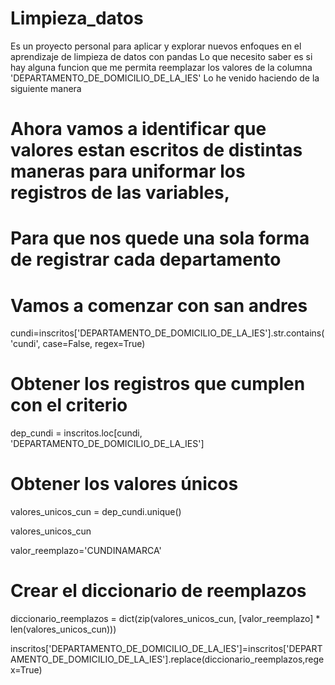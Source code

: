 # Limpieza_datos
Es un proyecto personal para aplicar y explorar nuevos enfoques en el aprendizaje de limpieza de datos  con pandas 
Lo que necesito saber es si hay alguna funcion que me permita reemplazar los valores de la columna 'DEPARTAMENTO_DE_DOMICILIO_DE_LA_IES'
Lo he venido haciendo de la siguiente manera

# Ahora vamos a identificar que valores estan escritos de distintas maneras para uniformar los registros de las variables,
# Para que nos quede una sola forma de registrar cada departamento
# Vamos a comenzar con san andres

cundi=inscritos['DEPARTAMENTO_DE_DOMICILIO_DE_LA_IES'].str.contains('cundi', case=False, regex=True)

# Obtener los registros que cumplen con el criterio
dep_cundi = inscritos.loc[cundi, 'DEPARTAMENTO_DE_DOMICILIO_DE_LA_IES']

# Obtener los valores únicos
valores_unicos_cun = dep_cundi.unique()

valores_unicos_cun

valor_reemplazo='CUNDINAMARCA'

# Crear el diccionario de reemplazos
diccionario_reemplazos = dict(zip(valores_unicos_cun, [valor_reemplazo] * len(valores_unicos_cun)))

inscritos['DEPARTAMENTO_DE_DOMICILIO_DE_LA_IES']=inscritos['DEPARTAMENTO_DE_DOMICILIO_DE_LA_IES'].replace(diccionario_reemplazos,regex=True)

